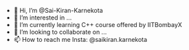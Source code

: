 - 👋 Hi, I’m @Sai-Kiran-Karnekota
- 👀 I’m interested in ...
- 🌱 I’m currently learning C++ course offered by IITBombayX
- 💞️ I’m looking to collaborate on ...
- 📫 How to reach me Insta: @saikiran.karnekota

<!---
Sai-Kiran-Karnekota/Sai-Kiran-Karnekota is a ✨ special ✨ repository because its `README.md` (this file) appears on your GitHub profile.
You can click the Preview link to take a look at your changes.
--->
